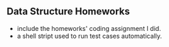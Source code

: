 ## Data Structure Homeworks
* include the homeworks' coding assignment I did.
* a shell stript used to run test cases automatically.
